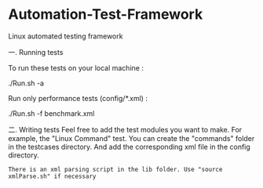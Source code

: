 # Automation-Test-Framework
Linux automated testing framework

一. Running tests

To run these tests on your local machine :

./Run.sh -a

Run only performance tests (config/*.xml) :

./Run.sh -f benchmark.xml

二. Writing tests
    Feel free to add the test modules you want to make. For example, the "Linux Command" test. You can create the "commands" folder in the testcases directory. And add the corresponding xml file in the config directory.
    
    There is an xml parsing script in the lib folder. Use "source xmlParse.sh" if necessary
